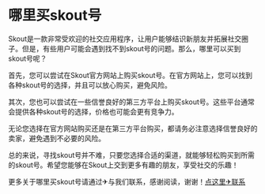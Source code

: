 # 哪里买skout号

Skout是一款非常受欢迎的社交应用程序，让用户能够结识新朋友并拓展社交圈子。但是，有些用户可能会遇到找不到skout号的问题。那么，哪里可以买到skout号呢？

首先，您可以尝试在Skout官方网站上购买skout号。在官方网站上，您可以找到各种skout号的选择，并且可以放心购买，避免风险。

其次，您也可以尝试在一些信誉良好的第三方平台上购买skout号。这些平台通常会提供各种skout号的选择，价格也可能会更有竞争力。

无论您选择在官方网站购买还是在第三方平台购买，都请务必注意选择信誉良好的卖家，避免遇到不必要的风险。

总的来说，寻找skout号并不难，只要您选择合适的渠道，就能够轻松购买到所需的skout号。希望您能够在Skout上交到更多有趣的朋友，享受社交的乐趣！

更多关于哪里买skout号请通过✈与我们联系，感谢阅读，谢谢！[点这里✈联系](https://d.k02.cc)